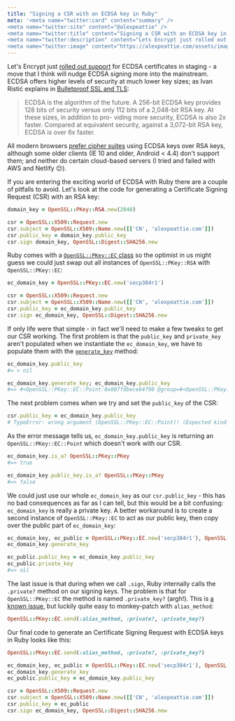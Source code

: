 ```yaml
---
title: "Signing a CSR with an ECDSA key in Ruby"
meta: '<meta name="twitter:card" content="summary" />
<meta name="twitter:site" content="@alexpeattie" />
<meta name="twitter:title" content="Signing a CSR with an ECDSA key in Ruby" />
<meta name="twitter:description" content="Lets Encrypt just rolled out support for ECDSA certificates in staging..." />
<meta name="twitter:image" content="https://alexpeattie.com/assets/images/posts/signing-a-csr-with-ecdsa-in-ruby/certificate.png" />'
---
```


Let's Encrypt just [rolled out support](https://community.letsencrypt.org/t/ecdsa-testing-on-staging/8809) for ECDSA certificates in staging - a move that I think will nudge ECDSA signing more into the mainstream. ECDSA offers higher levels of security at much lower key sizes; as Ivan Ristić explains in [Bulletproof SSL and TLS](https://www.feistyduck.com/books/bulletproof-ssl-and-tls/):

> ECDSA is the algorithm of the future. A 256-bit ECDSA key provides 128 bits of security versus only 112 bits of a 2,048-bit RSA key. At these sizes, in addition to pro- viding more security, ECDSA is also 2x faster. Compared at equivalent security, against a 3,072-bit RSA key, ECDSA is over 6x faster.

All modern browsers [prefer cipher suites](https://www.ssllabs.com/ssltest/viewMyClient.html) using ECDSA keys over RSA keys, although some older clients (IE 10 and older, Android < 4.4) don't support them; and neither do certain cloud-based servers (I tried and failed with AWS and Netlify 😔).

If you are entering the exciting world of ECDSA with Ruby there are a couple of pitfalls to avoid. Let's look at the code for generating a Certificate Signing Request (CSR) with an RSA key:

~~~ruby
domain_key = OpenSSL::PKey::RSA.new(2048)

csr = OpenSSL::X509::Request.new
csr.subject = OpenSSL::X509::Name.new([['CN', 'alexpeattie.com']])
csr.public_key = domain_key.public_key
csr.sign domain_key, OpenSSL::Digest::SHA256.new
~~~

Ruby comes with a [`OpenSSL::PKey::EC` class](http://ruby-doc.org/stdlib-2.3.0/libdoc/openssl/rdoc/OpenSSL/PKey/EC.html) so the optimist in us might guess we could just swap out all instances of `OpenSSL::PKey::RSA` with `OpenSSL::PKey::EC`:

~~~ruby
ec_domain_key = OpenSSL::PKey::EC.new('secp384r1')

csr = OpenSSL::X509::Request.new
csr.subject = OpenSSL::X509::Name.new([['CN', 'alexpeattie.com']])
csr.public_key = ec_domain_key.public_key
csr.sign ec_domain_key, OpenSSL::Digest::SHA256.new
~~~

If only life were that simple - in fact we'll need to make a few tweaks to get our CSR working. The first problem is that the `public_key` and `private_key` aren't populated when we instantiate the `ec_domain_key`, we have to populate them with the [`generate_key`](http://ruby-doc.org/stdlib-2.3.0/libdoc/openssl/rdoc/OpenSSL/PKey/EC.html#method-i-generate_key) method:

~~~ruby
ec_domain_key.public_key
#= > nil

ec_domain_key.generate_key; ec_domain_key.public_key
#=> #<OpenSSL::PKey::EC::Point:0x007fdbece64f90 @group=#<OpenSSL::PKey::EC::Group:0x007fdbece64fb8 @key=#<OpenSSL::PKey::EC:0x007fdbece94880 @group=#<OpenSSL::PKey::EC::Group:0x007fdbece64fb8 ...>>>>
~~~

The next problem comes when we try and set the `public_key` of the CSR:

~~~ruby
csr.public_key = ec_domain_key.public_key
# TypeError: wrong argument (OpenSSL::PKey::EC::Point)! (Expected kind of OpenSSL::PKey::PKey)
~~~

As the error message tells us, `ec_domain_key.public_key` is returning an `OpenSSL::PKey::EC::Point` which doesn't work with our CSR.

~~~ruby
ec_domain_key.is_a? OpenSSL::PKey::PKey
#=> true

ec_domain_key.public_key.is_a? OpenSSL::PKey::PKey
#=> false
~~~

We could just use our whole `ec_domain_key` as our `csr.public_key` - this has no bad consequences as far as I can tell, but this would be a bit confusing: `ec_domain_key` is really a private key. A better workaround is to create a second instance of `OpenSSL::PKey::EC` to act as our public key, then copy over the public part of `ec_domain_key`:

~~~ruby
ec_domain_key, ec_public = OpenSSL::PKey::EC.new('secp384r1'), OpenSSL::PKey::EC.new('secp384r1')
ec_domain_key.generate_key

ec_public.public_key = ec_domain_key.public_key
ec_public.private_key
#=> nil
~~~

The last issue is that during when we call `.sign`, Ruby internally calls the `.private?` method on our signing keys. The problem is that for `OpenSSL::PKey::EC` the method is named `.private_key?` (argh!). This is [a known issue](https://redmine.ruby-lang.org/issues/5600), but luckily quite easy to monkey-patch with `alias_method`:

~~~ruby
OpenSSL::PKey::EC.send(:alias_method, :private?, :private_key?)
~~~

Our final code to generate an Certificate Signing Request with ECDSA keys in Ruby looks like this:

~~~ruby
OpenSSL::PKey::EC.send(:alias_method, :private?, :private_key?)

ec_domain_key, ec_public = OpenSSL::PKey::EC.new('secp384r1'), OpenSSL::PKey::EC.new('secp384r1')
ec_domain_key.generate_key
ec_public.public_key = ec_domain_key.public_key

csr = OpenSSL::X509::Request.new
csr.subject = OpenSSL::X509::Name.new([['CN', 'alexpeattie.com']])
csr.public_key = ec_public
csr.sign ec_domain_key, OpenSSL::Digest::SHA256.new
~~~